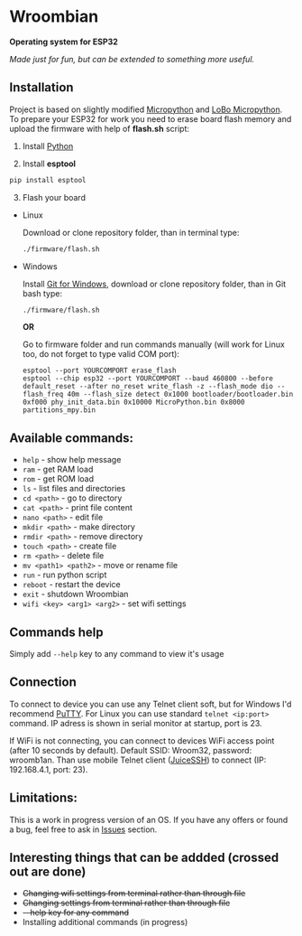 # Wroombian

<strong>Operating system for ESP32</strong>

*Made just for fun, but can be extended to something more useful.*
## Installation
Project is based on slightly modified <a href="https://micropython.org/">Micropython</a> and <a href="https://github.com/loboris/MicroPython_ESP32_psRAM_LoBo">LoBo Micropython</a>. 
To prepare your ESP32 for work you need to erase board flash memory and upload the firmware with help of **flash.sh** script:

1. Install <a href="https://python.org">Python</a>

2. Install **esptool**
``` bash
pip install esptool
```
3. Flash your board
- Linux

  Download or clone repository folder, than in terminal type:
  ``` bash
  ./firmware/flash.sh
  ```
- Windows

  Install <a href="https://git-scm.com/download/win">Git for Windows</a>, download or clone repository folder, than in Git bash type:
  ``` bash
  ./firmware/flash.sh
  ```
  **OR**
  
  Go to firmware folder and run commands manually (will work for Linux too, do not forget to type valid COM port):
  ```
  esptool --port YOURCOMPORT erase_flash
  esptool --chip esp32 --port YOURCOMPORT --baud 460800 --before default_reset --after no_reset write_flash -z --flash_mode dio --flash_freq 40m --flash_size detect 0x1000 bootloader/bootloader.bin 0xf000 phy_init_data.bin 0x10000 MicroPython.bin 0x8000 partitions_mpy.bin
  ```

## Available commands: 
- `help` - show help message
- `ram` - get RAM load
- `rom` - get ROM load
- `ls` - list files and directories
- `cd <path>` - go to directory
- `cat <path>` - print file content
- `nano <path>` - edit file
- `mkdir <path>` - make directory
- `rmdir <path>` - remove directory
- `touch <path>` - create file
- `rm <path>` - delete file
- `mv <path1> <path2>` - move or rename file
- `run` - run python script
- `reboot` - restart the device
- `exit` - shutdown Wroombian
- `wifi <key> <arg1> <arg2>` - set wifi settings
  
## Commands help
Simply add `--help` key to any command to view it's usage

## Connection
To connect to device you can use any Telnet client soft, but for Windows I'd recommend <a href="https://www.putty.org/">PuTTY</a>. For Linux you can use standard `telnet <ip:port>` command. IP adress is shown in serial monitor at startup, port is 23. 

If WiFi is not connecting, you can connect to devices WiFi access point (after 10 seconds by default). Default SSID: Wroom32, password: wroomb1an. Than use mobile Telnet client (<a href="https://play.google.com/store/apps/details?id=com.sonelli.juicessh&hl=ru">JuiceSSH</a>) to connect (IP: 192.168.4.1, port: 23).

## Limitations: 
This is a work in progress version of an OS. If you have any offers or found a bug, feel free to ask in <a href="https://github.com/Isopodus/Wroombian/issues">Issues</a> section.

## Interesting things that can be addded (crossed out are done)
- ~~Changing wifi settings from terminal rather than through file~~
- ~~Changing settings from terminal rather than through file~~
- ~~--help key for any command~~
- Installing additional commands (in progress)
